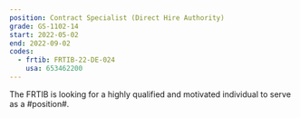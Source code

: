 ```yaml
---
position: Contract Specialist (Direct Hire Authority)
grade: GS-1102-14
start: 2022-05-02
end: 2022-09-02
codes:
  - frtib: FRTIB-22-DE-024
    usa: 653462200
---
```


The FRTIB is looking for a highly qualified and motivated individual to serve as a #position#.
